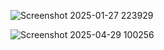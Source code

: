 
![Screenshot 2025-01-27 223929](https://github.com/user-attachments/assets/99326e59-51af-4164-b0e9-cc94b0d7c39b)


![Screenshot 2025-04-29 100256](https://github.com/user-attachments/assets/9d5875bb-6aa7-4dd2-83ea-bf9e74560748)
